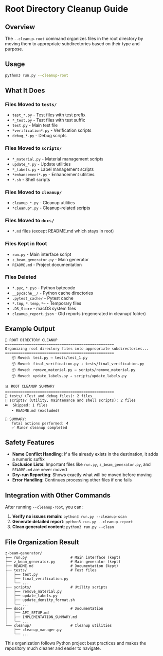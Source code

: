 # Root Directory Cleanup Guide

## Overview

The `--cleanup-root` command organizes files in the root directory by moving them to appropriate subdirectories based on their type and purpose.

## Usage

```bash
python3 run.py --cleanup-root
```

## What It Does

### Files Moved to `tests/`
- `test_*.py` - Test files with test prefix
- `*_test.py` - Test files with test suffix
- `test.py` - Main test file
- `*verification*.py` - Verification scripts
- `debug_*.py` - Debug scripts

### Files Moved to `scripts/`
- `*_material.py` - Material management scripts
- `update_*.py` - Update utilities
- `*_labels.py` - Label management scripts
- `*enhancement*.py` - Enhancement utilities
- `*.sh` - Shell scripts

### Files Moved to `cleanup/`
- `cleanup_*.py` - Cleanup utilities
- `*cleanup*.py` - Cleanup-related scripts

### Files Moved to `docs/`
- `*.md` files (except README.md which stays in root)

### Files Kept in Root
- `run.py` - Main interface script
- `z_beam_generator.py` - Main generator
- `README.md` - Project documentation

### Files Deleted
- `*.pyc`, `*.pyo` - Python bytecode
- `__pycache__/` - Python cache directories
- `.pytest_cache/` - Pytest cache
- `*.tmp`, `*.temp`, `*~` - Temporary files
- `.DS_Store` - macOS system files
- `cleanup_report.json` - Old reports (regenerated in cleanup/ folder)

## Example Output

```
🧹 ROOT DIRECTORY CLEANUP
==================================================
Organizing root directory files into appropriate subdirectories...
==================================================
   📦 Moved: test.py → tests/test_1.py
   📦 Moved: final_verification.py → tests/final_verification.py
   📦 Moved: remove_material.py → scripts/remove_material.py
   📦 Moved: update_labels.py → scripts/update_labels.py

📊 ROOT CLEANUP SUMMARY
==================================================
📁 tests/ (Test and debug files): 2 files
📁 scripts/ (Utility, maintenance and shell scripts): 2 files
⏭️  Skipped: 1 files
   • README.md (excluded)

🎯 SUMMARY:
   Total actions performed: 4
   ✅ Minor cleanup completed
```

## Safety Features

- **Name Conflict Handling**: If a file already exists in the destination, it adds a numeric suffix
- **Exclusion Lists**: Important files like `run.py`, `z_beam_generator.py`, and `README.md` are never moved
- **Dry-run Reporting**: Shows exactly what will be moved before moving
- **Error Handling**: Continues processing other files if one fails

## Integration with Other Commands

After running `--cleanup-root`, you can:

1. **Verify no issues remain**: `python3 run.py --cleanup-scan`
2. **Generate detailed report**: `python3 run.py --cleanup-report`
3. **Clean generated content**: `python3 run.py --clean`

## File Organization Result

```
z-beam-generator/
├── run.py                    # Main interface (kept)
├── z_beam_generator.py       # Main generator (kept)
├── README.md                 # Documentation (kept)
├── tests/                    # Test files
│   ├── test.py
│   ├── final_verification.py
│   └── ...
├── scripts/                  # Utility scripts
│   ├── remove_material.py
│   ├── update_labels.py
│   ├── update_density_format.sh
│   └── ...
├── docs/                     # Documentation
│   ├── API_SETUP.md
│   ├── IMPLEMENTATION_SUMMARY.md
│   └── ...
└── cleanup/                  # Cleanup utilities
    ├── cleanup_manager.py
    └── ...
```

This organization follows Python project best practices and makes the repository much cleaner and easier to navigate.
